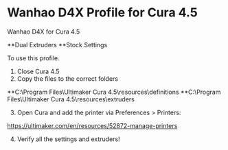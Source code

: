 # Wanhao D4X Profile for Cura 4.5
 Wanhao D4X for Cura 4.5

**Dual Extruders
**Stock Settings

To use this profile.

1. Close Cura 4.5
2. Copy the files to the correct folders 

**C:\Program Files\Ultimaker Cura 4.5\resources\definitions
**C:\Program Files\Ultimaker Cura 4.5\resources\extruders

3. Open Cura and add the printer via Preferences > Printers:

https://ultimaker.com/en/resources/52872-manage-printers

4. Verify all the settings and extruders!
